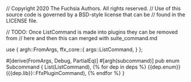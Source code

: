 // Copyright 2020 The Fuchsia Authors. All rights reserved.
// Use of this source code is governed by a BSD-style license that can be
// found in the LICENSE file.


// TODO: Once ListCommand is made into plugins they can be removed from 
// here and then this can merged with suite_command.md

use {
  argh::FromArgs,
  ffx_core::{
    args::ListCommand,
  }
};

#[derive(FromArgs, Debug, PartialEq)]
#[argh(subcommand)]
pub enum Subcommand {
    List(ListCommand),
{% for dep in deps %}
    {{dep.enum}}({{dep.lib}}::FfxPluginCommand),
{% endfor %}
}

